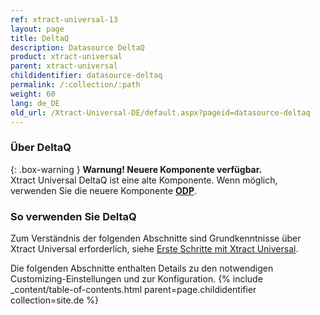 ```yaml
---
ref: xtract-universal-13
layout: page
title: DeltaQ
description: Datasource DeltaQ
product: xtract-universal
parent: xtract-universal
childidentifier: datasource-deltaq
permalink: /:collection/:path
weight: 60
lang: de_DE
old_url: /Xtract-Universal-DE/default.aspx?pageid=datasource-deltaq
---
```

### Über DeltaQ

{: .box-warning } 
**Warnung! Neuere Komponente verfügbar.**<br>
Xtract Universal DeltaQ ist eine alte Komponente. Wenn möglich, verwenden Sie die neuere Komponente **[ODP](./odp)**.

### So verwenden Sie DeltaQ
Zum Verständnis der folgenden Abschnitte sind Grundkenntnisse über Xtract Universal erforderlich, siehe [Erste Schritte mit Xtract Universal](./erste-schritte).

Die folgenden Abschnitte enthalten Details zu den notwendigen Customizing-Einstellungen und zur Konfiguration.
{% include _content/table-of-contents.html parent=page.childidentifier collection=site.de %}
